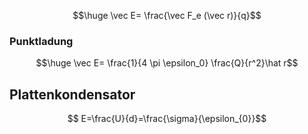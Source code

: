 $$\huge \vec E= \frac{\vec F_e (\vec r)}{q}$$

### Punktladung

$$\huge \vec E= \frac{1}{4 \pi \epsilon_0} \frac{Q}{r^2}\hat r$$
## Plattenkondensator
$$
E=\frac{U}{d}=\frac{\sigma}{\epsilon_{0}}$$